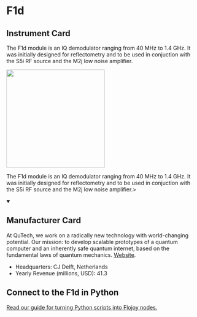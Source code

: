 
# F1d	

## Instrument Card

<div className="flex">

<div>

The F1d module is an IQ demodulator ranging from 40 MHz to 1.4 GHz. It was initially designed for reflectometry and to be used in conjuction with the S5i RF source and the M2j low noise amplifier.

</div>

<img width="256" src="https://v5.airtableusercontent.com/v1/19/19/1691539200000/KI1EAsiCN6vI8zzi_YxfkQ/cO66Z5O4-MDrwEU1Kc1QruddOna5OH9IvSuSjDdbq8OevJc4TTKgWNOr4CeUzz53UmYsf_ZtiteplC57QiYJuBlOxiL6CiW0nTQt054HLfs/fK5rcKE1fDvj8jyzAd8wSzPFvyiIEnLhjahBy0Vghmk"/>

</div>

The F1d module is an IQ demodulator ranging from 40 MHz to 1.4 GHz. It was initially designed for reflectometry and to be used in conjuction with the S5i RF source and the M2j low noise amplifier.>

<details open>
<summary><h2>Manufacturer Card</h2></summary>

At QuTech, we work on a radically new technology with world-changing potential. Our mission: to develop scalable prototypes of a quantum computer and an inherently safe quantum internet, based on the fundamental laws of quantum mechanics. <a href="https://qutech.nl/">Website</a>.

<ul>
  <li>Headquarters: CJ Delft, Netherlands</li>
  <li>Yearly Revenue (millions, USD): 41.3</li>
</ul>
</details>

## Connect to the F1d	 in Python

[Read our guide for turning Python scripts into Flojoy nodes.](https://docs.flojoy.ai/custom-nodes/creating-custom-node/)


